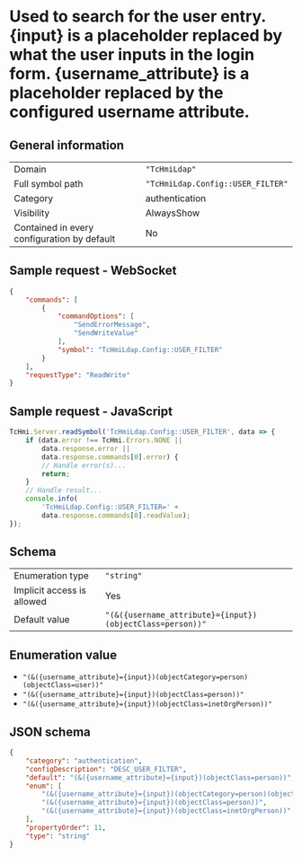 # Used to search for the user entry. {input} is a placeholder replaced by what the user inputs in the login form. {username_attribute} is a placeholder replaced by the configured username attribute.

## General information

|  |  |
| - | - |
| Domain | `"TcHmiLdap"` |
| Full symbol path | `"TcHmiLdap.Config::USER_FILTER"` |
| Category | authentication |
| Visibility | AlwaysShow |
| Contained in every configuration by default | No |

## Sample request - WebSocket

```json
{
    "commands": [
        {
            "commandOptions": [
                "SendErrorMessage",
                "SendWriteValue"
            ],
            "symbol": "TcHmiLdap.Config::USER_FILTER"
        }
    ],
    "requestType": "ReadWrite"
}
```

## Sample request - JavaScript

```javascript
TcHmi.Server.readSymbol('TcHmiLdap.Config::USER_FILTER', data => {
    if (data.error !== TcHmi.Errors.NONE ||
        data.response.error ||
        data.response.commands[0].error) {
        // Handle error(s)...
        return;
    }
    // Handle result...
    console.info(
        'TcHmiLdap.Config::USER_FILTER=' +
        data.response.commands[0].readValue);
});
```

## Schema

|  |  |
| - | - |
| Enumeration type | `"string"` |
| Implicit access is allowed | Yes |
| Default value | `"(&({username_attribute}={input})(objectClass=person))"` |

## Enumeration value

- `"(&({username_attribute}={input})(objectCategory=person)(objectClass=user))"`
- `"(&({username_attribute}={input})(objectClass=person))"`
- `"(&({username_attribute}={input})(objectClass=inetOrgPerson))"`

## JSON schema

```json
{
    "category": "authentication",
    "configDescription": "DESC_USER_FILTER",
    "default": "(&({username_attribute}={input})(objectClass=person))",
    "enum": [
        "(&({username_attribute}={input})(objectCategory=person)(objectClass=user))",
        "(&({username_attribute}={input})(objectClass=person))",
        "(&({username_attribute}={input})(objectClass=inetOrgPerson))"
    ],
    "propertyOrder": 11,
    "type": "string"
}
```
